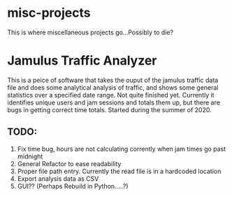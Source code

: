 # misc-projects
This is where miscellaneous projects go...Possibly to die? 

# Jamulus Traffic Analyzer

This is a peice of software that takes the ouput of the jamulus traffic data file and does some analytical analysis of traffic, and shows
some general statistics over a specified date range. Not quite finished yet. Currently it identifies unique users and jam sessions and totals them up,
but there are bugs in getting correct time totals. Started during the summer of 2020.

## TODO:
1. Fix time bug, hours are not calculating corrently when jam times go past midnight
2. General Refactor to ease readability
3. Proper file path entry. Currently the read file is in a hardcoded location
4. Export analysis data as CSV
5. GUI?? (Perhaps Rebuild in Python.....?)

